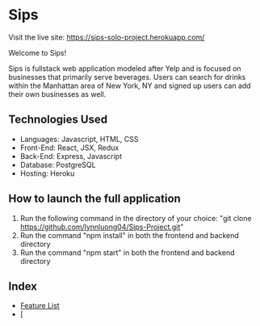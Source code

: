 # Sips

Visit the live site: https://sips-solo-project.herokuapp.com/

Welcome to Sips! 

Sips is fullstack web application modeled after Yelp and is focused on businesses that primarily serve beverages. Users can search for drinks within the Manhattan area of New York, NY and signed up users can add their own businesses as well. 

## Technologies Used
- Languages: Javascript, HTML, CSS
- Front-End: React, JSX, Redux
- Back-End: Express, Javascript
- Database: PostgreSQL
- Hosting: Heroku

## How to launch the full application
1. Run the following command in the directory of your choice: "git clone https://github.com/lynnluong04/Sips-Project.git"
2. Run the command "npm install" in both the frontend and backend directory
3. Run the command "npm start" in both the frontend and backend directory

## Index 
* [Feature List](https://github.com/lynnluong04/Sips-Project/wiki/Feature-List)
* [
